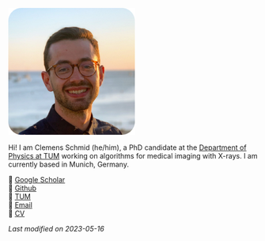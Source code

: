 ![](pic.png)

Hi! I am Clemens Schmid (he/him), a PhD candidate at the [Department of Physics at TUM](https://www.ph.nat.tum.de/en/e17/home/) working on algorithms for medical imaging with X-rays. I am currently based in Munich, Germany.

🔗 [Google Scholar](https://scholar.google.com/citations?user=pdftypEAAAAJ&hl=de)   
🔗 [Github](https://github.com/clemisch)   
🔗 [TUM](https://www.ph.nat.tum.de/e17/people/clemens-schmid/)   
📧 [Email](mailto:cschmid@tuta.io)   
📃 [CV](CV.pdf)

_Last modified on 2023-05-16_
